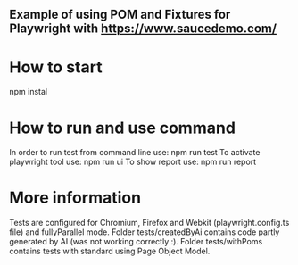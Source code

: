 ## Example of using POM and Fixtures for Playwright with https://www.saucedemo.com/

# How to start
npm instal

# How to run and use command
In order to run test from command line use: npm run test
To activate playwright tool use: npm run ui
To show report use: npm run report

# More information
Tests are configured for Chromium, Firefox and Webkit (playwright.config.ts file) and fullyParallel mode.
Folder tests/createdByAi contains code partly generated by AI (was not working correctly :).
Folder tests/withPoms contains tests with standard using Page Object Model.
